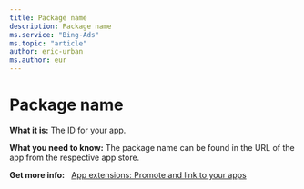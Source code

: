 ```yaml
---
title: Package name
description: Package name
ms.service: "Bing-Ads"
ms.topic: "article"
author: eric-urban
ms.author: eur
---
```


# Package name

**What it is:**  The ID for your app.

**What you need to know:**  The package name can be found in the URL of the app from the respective app store.

**Get more info:**  &nbsp; [App extensions: Promote and link to your apps](../hlp_BA_CONC_AdExtensionAppExtension.md)


